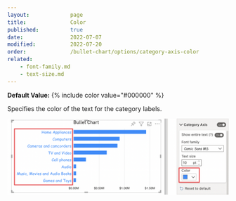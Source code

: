 ```yaml
---
layout:             page
title:              Color
published:          true
date:               2022-07-07
modified:   	    2022-07-20
order:              /bullet-chart/options/category-axis-color
related:
    - font-family.md
    - text-size.md
---
```

**Default Value:** 
{% include color value="#000000" %}

Specifies the color of the text for the category labels.

<img src="images/category-axis-color.png" width="700">